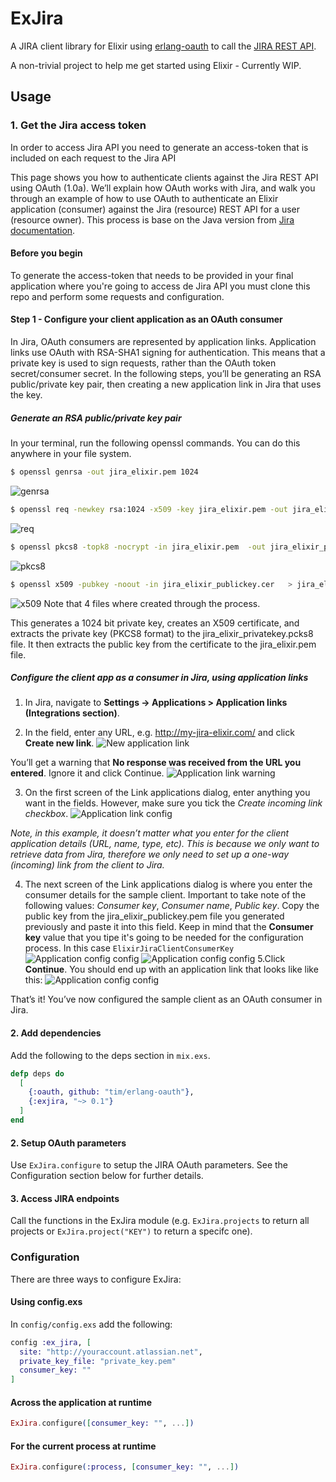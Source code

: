# ExJira

A JIRA client library for Elixir using [erlang-oauth](https://github.com/tim/erlang-oauth) to call the [JIRA REST API](https://docs.atlassian.com/jira/REST/latest).

A non-trivial project to help me get started using Elixir - Currently WIP.


## Usage

### 1. Get the Jira access token
In order to access Jira API you need to generate an access-token that is included on each request to the Jira API

This page shows you how to authenticate clients against the Jira REST API using OAuth (1.0a). We’ll explain how OAuth works with Jira, and walk you through an example of how to use OAuth to authenticate an Elixir application (consumer) against the Jira (resource) REST API for a user (resource owner).
This process is base on the Java version from [Jira documentation](https://developer.atlassian.com/cloud/jira/platform/jira-rest-api-oauth-authentication).

#### Before you begin
To generate the access-token that needs to be provided in your final application where you're going to access de Jira API you must clone this repo and perform some requests and configuration.

#### Step 1 - Configure your client application as an OAuth consumer
In Jira, OAuth consumers are represented by application links. Application links use OAuth with RSA-SHA1 signing for authentication. This means that a private key is used to sign requests, rather than the OAuth token secret/consumer secret. In the following steps, you’ll be generating an RSA public/private key pair, then creating a new application link in Jira that uses the key.

##### Generate an RSA public/private key pair
In your terminal, run the following openssl commands. You can do this anywhere in your file system.
```bash
$ openssl genrsa -out jira_elixir.pem 1024

```

![genrsa](/images/openssl1.png)

```bash
$ openssl req -newkey rsa:1024 -x509 -key jira_elixir.pem -out jira_elixir_publickey.cer -days 365
```

![req](/images/openssl2.png)

```bash
$ openssl pkcs8 -topk8 -nocrypt -in jira_elixir.pem  -out jira_elixir_privatekey.pcks8
```

![pkcs8](/images/openssl3.png)

```bash
$ openssl x509 -pubkey -noout -in jira_elixir_publickey.cer   > jira_elixir.pem
```
![x509](/images/openssl4.png)
Note that 4 files where created through the process.

This generates a 1024 bit private key, creates an X509 certificate, and extracts the private key (PKCS8 format) to the jira_elixir_privatekey.pcks8 file. It then extracts the public key from the certificate to the jira_elixir.pem file.

##### Configure the client app as a consumer in Jira, using application links

1. In Jira, navigate to **Settings -> Applications > Application links (Integrations section)**.

2. In the field, enter any URL, e.g. http://my-jira-elixir.com/ and click **Create new link**.
![New application link](/images/jira1.png)

You’ll get a warning that **No response was received from the URL you entered**. Ignore it and click Continue.
![Application link warning](/images/jira2.png)

3. On the first screen of the Link applications dialog, enter anything you want in the fields. However, make sure you tick the *Create incoming link checkbox*.
![Application link config](/images/jira3.png)

*Note, in this example, it doesn’t matter what you enter for the client application details (URL, name, type, etc). This is because we only want to retrieve data from Jira, therefore we only need to set up a one-way (incoming) link from the client to Jira.*

4. The next screen of the Link applications dialog is where you enter the consumer details for the sample client. Important to take note of the following values: *Consumer key*, *Consumer name*, *Public key*. Copy the public key from the jira_elixir_publickey.pem file you generated previously and paste it into this field.
Keep in mind that the **Consumer key** value that you tipe it's going to be needed for the configuration process. In this case `ElixirJiraClientConsumerKey`
![Application config config](/images/jira4.png)
![Application config config](/images/openssl5.png)
5.Click **Continue**. You should end up with an application link that looks like like this:
![Application config config](/images/jira5.png)

That’s it! You’ve now configured the sample client as an OAuth consumer in Jira.

#### 2. Add dependencies

Add the following to the deps section in `mix.exs`.

```elixir
defp deps do
  [
    {:oauth, github: "tim/erlang-oauth"},
    {:exjira, "~> 0.1"}
  ]
end
```

#### 2. Setup OAuth parameters

Use `ExJira.configure` to setup the JIRA OAuth parameters. See the Configuration section below for further details.

#### 3. Access JIRA endpoints

Call the functions in the ExJira module (e.g. `ExJira.projects` to return all projects or `ExJira.project("KEY")` to return a specifc one).


### Configuration

There are three ways to configure ExJira:

#### Using config.exs

In `config/config.exs` add the following:

```elixir
config :ex_jira, [
  site: "http://youraccount.atlassian.net",
  private_key_file: "private_key.pem"
  consumer_key: ""
]
```

#### Across the application at runtime

```elixir
ExJira.configure([consumer_key: "", ...])
```

#### For the current process at runtime

```elixir
ExJira.configure(:process, [consumer_key: "", ...])
```
